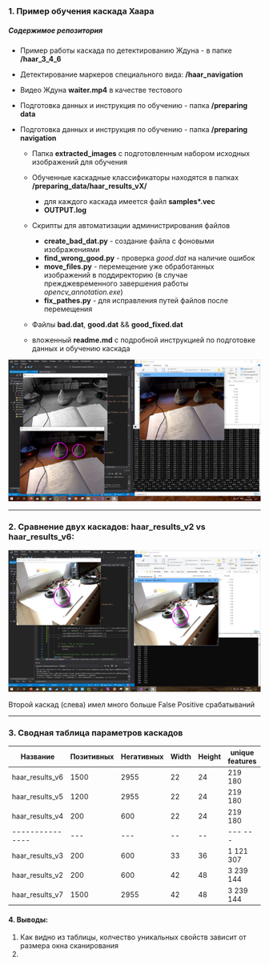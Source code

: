### 1. Пример обучения каскада Хаара

##### Содержимое репозитория

- Пример работы каскада по детектированию Ждуна - в папке **/haar_3_4_6**

- Детектирование маркеров специального вида: **/haar_navigation**

- Видео Ждуна **waiter.mp4** в качестве тестового

- Подготовка данных и инструкция по обучению - папка **/preparing data**

- Подготовка данных и инструкция по обучению - папка **/preparing navigation**

    - Папка **extracted_images** с подготовленным набором исходных изображений для обучения
	- Обученные каскадные классификаторы находятся в папках **/preparing_data/haar_results_vХ/**
	    + для каждого каскада имеется файл **samples\*.vec**
	    + **OUTPUT.log**
	- Скрипты для автоматизации администрирования файлов
	    + **create_bad_dat.py** - создание файла с фоновыми изображениями
	    + **find_wrong_good.py** - проверка *good.dat* на наличие ошибок
	    + **move_files.py** - перемещение уже обработанных изображений в поддиректорию 
	    (в случае прежджевременного завершения работы *opencv_annotation.exe*)
	    + **fix_pathes.py** - для исправления путей файлов после перемещения
	     
	- Файлы **bad.dat**, **good.dat** && **good_fixed.dat**
	- вложенный **readme.md** с подробной инструкцией по подготовке данных и обучению каскада
	

	
![](./first_success.png)

***

### 2. Сравнение двух каскадов: haar_results_v2 vs haar_results_v6:

![](./research_1.png)

Второй каскад (слева) имел много больше False Positive срабатываний
***
### 3. Сводная таблица параметров каскадов

Название |      Позитивных |      Негативных |      Width |         Height   | unique features | Time |
--------------- | ------------- | ------------- | ------------- | ------------- | ------------- | -----------
haar_results_v6 |   1500    |      2955      |      22       |      24       |    219 180    |  1h 23m 03s
haar_results_v5 |   1200    |      2955      |      22       |      24       |    219 180    |  1h 04m 31s
haar_results_v4 |   200     |       600      |      22       |      24       |      219 180  |  0h 02m 02s
--------------- |   ---     |       ---      |      --       |      --       |    --- ---    |  -- -- --
haar_results_v3 |   200     |       600      |      33       |      36       |    1 121 307  |  1h 22m 21s
haar_results_v2 |   200     |       600      |      42       |      48       |    3 239 144  |  1h 50m 52s
haar_results_v7 |   1500     |     2955      |      42       |      48       |    3 239 144  |  not finished

#### 4. Выводы:

1. Как видно из таблицы, колчество уникальных свойств зависит от размера окна сканирования
2. 